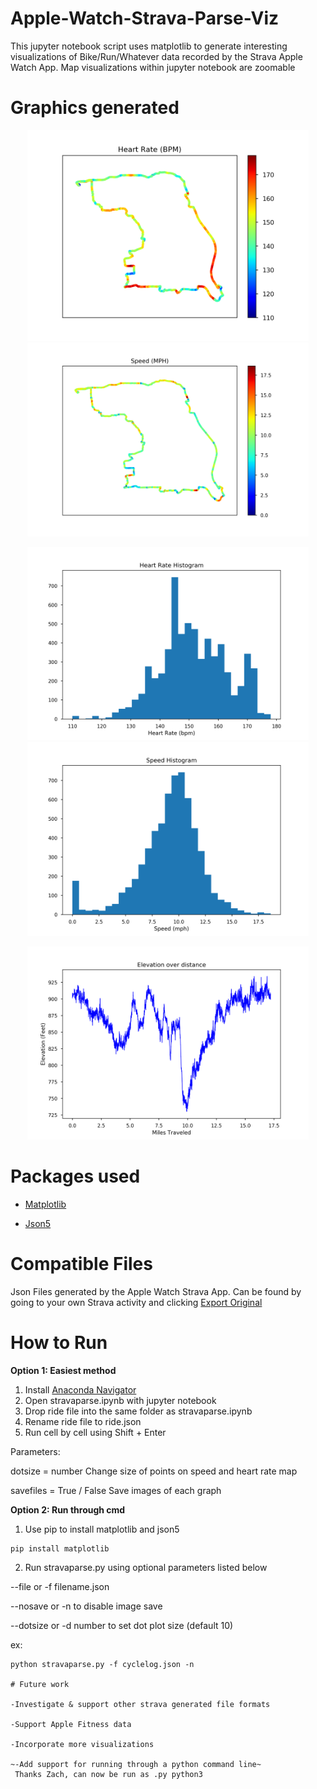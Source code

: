 
# Apple-Watch-Strava-Parse-Viz
This jupyter notebook script uses matplotlib to generate interesting visualizations of Bike/Run/Whatever data recorded by the Strava Apple Watch App. Map visualizations within jupyter notebook are zoomable 

# Graphics generated
<p align="center">
  <img src="images/hr.png" width="450" title="Interactive Heart Rate Map">
  <img src="images/speed.png" width="450" title="Interactive Speed Map">
</p>
<p align="center">
  <img src="images/hrhist.png" width="450" title="Heart rate Histogram">
  <img src="images/speedhist.png" width="450" title="Speed Histogram">
</p>


<p align="center">
  <img src="images/ele.png" width="450" title="elevation change over distance">
</p>


# Packages used

- [Matplotlib](https://matplotlib.org/)

- [Json5](https://json5.org/)

# Compatible Files

Json Files generated by the Apple Watch Strava App. Can be found by going to your own Strava activity and clicking [Export Original](images/howto.PNG)

# How to Run

<b> Option 1: Easiest method </b>

1. Install [Anaconda Navigator](https://docs.anaconda.com/anaconda/navigator/install/)
2. Open stravaparse.ipynb with jupyter notebook
3. Drop ride file into the same folder as stravaparse.ipynb
4. Rename ride file to ride.json
5. Run cell by cell using Shift + Enter

Parameters: 

dotsize = number  Change size of points on speed and heart rate map

savefiles = True / False Save images of each graph

<b> Option 2: Run through cmd </b>

1. Use pip to install matplotlib and json5

```
pip install matplotlib
```

2. Run stravaparse.py using optional parameters listed below

--file or -f filename.json

--nosave or -n to disable image save

--dotsize or -d number to set dot plot size (default 10)

ex:
```
python stravaparse.py -f cyclelog.json -n

# Future work

-Investigate & support other strava generated file formats 

-Support Apple Fitness data

-Incorporate more visualizations 

~-Add support for running through a python command line~ 
 Thanks Zach, can now be run as .py python3
